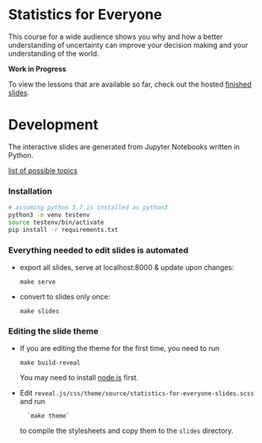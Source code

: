 # Statistics for Everyone

This course for a wide audience shows you why and how a better understanding of uncertainty can improve your decision making and your understanding of the world.

**Work in Progress**

To view the lessons that are available so far, check out the hosted [finished slides](https://felixpatzelt.com/statistics-for-everyone).

# Development

The interactive slides are generated from Jupyter Notebooks written in Python.

[list of possible topics](topics.md)


### Installation

```sh
# assuming python 3.7 is installed as python3
python3 -m venv testenv
source testenv/bin/activate
pip install -r requirements.txt
```

### Everything needed to edit slides is automated

- export all slides, serve at localhost:8000 & update upon changes:

    `make serve`

- convert to slides only once:

    `make slides`

### Editing the slide theme

- If you are editing the theme for the first time, you need to run

    `make build-reveal`

    You may need to install [node.js](https://nodejs.org/en/) first.

- Edit `reveal.js/css/theme/source/statistics-for-everyone-slides.scss` 
    and run

        `make theme`

    to compile the stylesheets and copy them to the `slides` directory.
